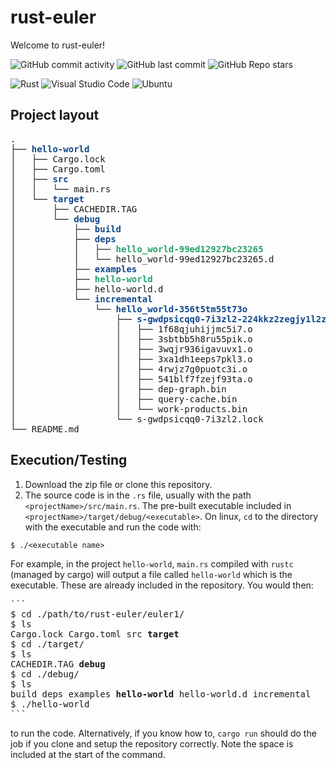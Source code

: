 # rust-euler
Welcome to rust-euler!

![GitHub commit activity](https://img.shields.io/github/commit-activity/t/edamame-maru/rust-euler)
![GitHub last commit](https://img.shields.io/github/last-commit/edamame-maru/rust-euler)
![GitHub Repo stars](https://img.shields.io/github/stars/edamame-maru/rust-euler)

![Rust](https://img.shields.io/badge/rust-%23000000.svg?style=for-the-badge&logo=rust&logoColor=white)
![Visual Studio Code](https://img.shields.io/badge/Visual%20Studio%20Code-0078d7.svg?style=for-the-badge&logo=visual-studio-code&logoColor=white)
![Ubuntu](https://img.shields.io/badge/Ubuntu-E95420?style=for-the-badge&logo=ubuntu&logoColor=white)

## Project layout
<pre>.
├── <font color="#12488B"><b>hello-world</b></font>
│   ├── Cargo.lock
│   ├── Cargo.toml
│   ├── <font color="#12488B"><b>src</b></font>
│   │   └── main.rs
│   └── <font color="#12488B"><b>target</b></font>
│       ├── CACHEDIR.TAG
│       └── <font color="#12488B"><b>debug</b></font>
│           ├── <font color="#12488B"><b>build</b></font>
│           ├── <font color="#12488B"><b>deps</b></font>
│           │   ├── <font color="#26A269"><b>hello_world-99ed12927bc23265</b></font>
│           │   └── hello_world-99ed12927bc23265.d
│           ├── <font color="#12488B"><b>examples</b></font>
│           ├── <font color="#26A269"><b>hello-world</b></font>
│           ├── hello-world.d
│           └── <font color="#12488B"><b>incremental</b></font>
│               └── <font color="#12488B"><b>hello_world-356t5tm55t73o</b></font>
│                   ├── <font color="#12488B"><b>s-gwdpsicqq0-7i3zl2-224kkz2zegjy1l2z5c6uqy6yz</b></font>
│                   │   ├── 1f68qjuhijjmc5i7.o
│                   │   ├── 3sbtbb5h8ru55pik.o
│                   │   ├── 3wqjr936igavuvx1.o
│                   │   ├── 3xa1dh1eeps7pkl3.o
│                   │   ├── 4rwjz7g0puotc3i.o
│                   │   ├── 541blf7fzejf93ta.o
│                   │   ├── dep-graph.bin
│                   │   ├── query-cache.bin
│                   │   └── work-products.bin
│                   └── s-gwdpsicqq0-7i3zl2.lock
└── README.md
</pre>



## Execution/Testing

1. Download the zip file or clone this repository.
2. The source code is in the ```.rs``` file, usually with the path ```<projectName>/src/main.rs```. The pre-built executable included in ```<projectName>/target/debug/<executable>```. On linux, ```cd``` to the directory with the executable and run the code with:

```
$ ./<executable name>
```
For example, in the project ```hello-world```, ```main.rs``` compiled with ```rustc``` (managed by cargo) will output a file called ```hello-world``` which is the executable. These are already included in the repository. You would then:

<pre>
```
$ cd ./path/to/rust-euler/euler1/
$ ls
Cargo.lock Cargo.toml src <b>target</b>
$ cd ./target/
$ ls
CACHEDIR.TAG <b>debug</b>
$ cd ./debug/
$ ls
build deps examples <b>hello-world</b> hello-world.d incremental
$ ./hello-world
```
</pre>

to run the code. Alternatively, if you know how to, ```cargo run``` should do the job if you clone and setup the repository correctly.
Note the space is included at the start of the command.

